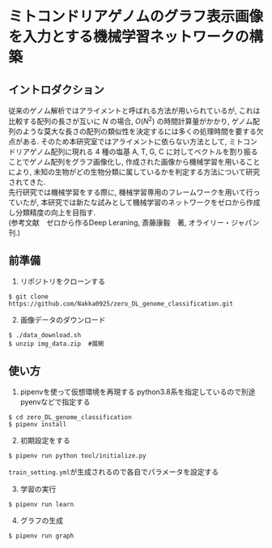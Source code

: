 # ミトコンドリアゲノムのグラフ表示画像を入力とする機械学習ネットワークの構築

## イントロダクション　

従来のゲノム解析ではアライメントと呼ばれる方法が用いられているが, これは比較する配列の長さが互いに $N$ の場合, $O(N^2)$ の時間計算量がかかり, ゲノム配列のような莫大な長さの配列の類似性を決定するには多くの処理時間を要する欠点がある. そのため本研究室ではアライメントに依らない方法として, ミトコンドリアゲノム配列に現れる 4 種の塩基 A, T, G, C に対してベクトルを割り振ることでゲノム配列をグラフ画像化し, 作成された画像から機械学習を用いることにより, 未知の生物がどの生物分類に属しているかを判定する方法について研究されてきた.\
先行研究では機械学習をする際に, 機械学習専用のフレームワークを用いて行っていたが, 本研究では新たな試みとして機械学習のネットワークをゼロから作成し分類精度の向上を目指す.\
(参考文献　ゼロから作るDeep Leraning, 斎藤康毅　著, オライリー・ジャパン刊.)

## 前準備
1. リポジトリをクローンする
```console
$ git clone https://github.com/Nakka0925/zero_DL_genome_classification.git
```
2. 画像データのダウンロード
```console
$ ./data_download.sh  
$ unzip img_data.zip  #展開
```
## 使い方
1. pipenvを使って仮想環境を再現する
python3.8系を指定しているので別途pyenvなどで指定する
```console
$ cd zero_DL_genome_classification
$ pipenv install 
```
2. 初期設定をする
```console
$ pipenv run python tool/initialize.py
```
`train_setting.yml`が生成されるので各自でパラメータを設定する

3. 学習の実行
```console
$ pipenv run learn
```
4. グラフの生成
```console
$ pipenv run graph
```
